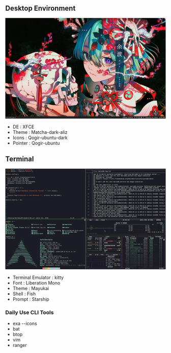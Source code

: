 ## Desktop Environment

<p align="center">
        <img src="./assets/screenshot/main.jpg" />
</p>

- DE : XFCE
- Theme : Matcha-dark-aliz
- Icons : Qogir-ubuntu-dark
- Pointer : Qogir-ubuntu

## Terminal

<p align="center">
        <img src="./assets/screenshot/terminal.jpg" />
</p>

- Terminal Emulator : kitty
- Font : Liberation Mono
- Theme : Mayukai
- Shell : Fish
- Prompt : Starship

### Daily Use CLI Tools

- exa --icons
- bat
- btop
- vim
- ranger
